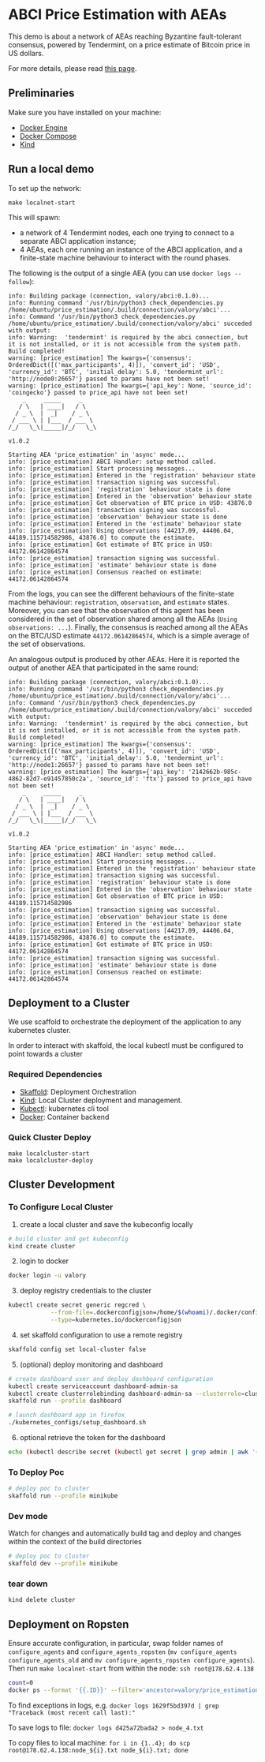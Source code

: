 # ABCI Price Estimation with AEAs

This demo is about a network of AEAs reaching
Byzantine fault-tolerant consensus, powered by Tendermint,
on a price estimate of Bitcoin price in US dollars.

For more details, please read <a href="../price_estimation/">this page</a>.

## Preliminaries

Make sure you have installed on your machine:

- [Docker Engine](https://docs.docker.com/engine/install/)
- [Docker Compose](https://docs.docker.com/compose/install/)
- [Kind](https://kind.sigs.k8s.io/docs/user/quick-start/#installation)

## Run a local demo

To set up the network:

```
make localnet-start
```

This will spawn:

- a network of 4 Tendermint nodes, each one trying to connect to
  a separate ABCI application instance;
- 4 AEAs, each one running an instance of the ABCI application,
  and a finite-state machine behaviour to interact with
  the round phases.

The following is the output of a single AEA (you can use `docker logs --follow`):
```
info: Building package (connection, valory/abci:0.1.0)...
info: Running command '/usr/bin/python3 check_dependencies.py /home/ubuntu/price_estimation/.build/connection/valory/abci'...
info: Command '/usr/bin/python3 check_dependencies.py /home/ubuntu/price_estimation/.build/connection/valory/abci' succeded with output:
info: Warning:  'tendermint' is required by the abci connection, but it is not installed, or it is not accessible from the system path.
Build completed!
warning: [price_estimation] The kwargs={'consensus': OrderedDict([('max_participants', 4)]), 'convert_id': 'USD', 'currency_id': 'BTC', 'initial_delay': 5.0, 'tendermint_url': 'http://node0:26657'} passed to params have not been set!
warning: [price_estimation] The kwargs={'api_key': None, 'source_id': 'coingecko'} passed to price_api have not been set!
    _     _____     _
   / \   | ____|   / \
  / _ \  |  _|    / _ \
 / ___ \ | |___  / ___ \
/_/   \_\|_____|/_/   \_\

v1.0.2

Starting AEA 'price_estimation' in 'async' mode...
info: [price_estimation] ABCI Handler: setup method called.
info: [price_estimation] Start processing messages...
info: [price_estimation] Entered in the 'registration' behaviour state
info: [price_estimation] transaction signing was successful.
info: [price_estimation] 'registration' behaviour state is done
info: [price_estimation] Entered in the 'observation' behaviour state
info: [price_estimation] Got observation of BTC price in USD: 43876.0
info: [price_estimation] transaction signing was successful.
info: [price_estimation] 'observation' behaviour state is done
info: [price_estimation] Entered in the 'estimate' behaviour state
info: [price_estimation] Using observations [44217.09, 44406.04, 44189.115714582986, 43876.0] to compute the estimate.
info: [price_estimation] Got estimate of BTC price in USD: 44172.06142864574
info: [price_estimation] transaction signing was successful.
info: [price_estimation] 'estimate' behaviour state is done
info: [price_estimation] Consensus reached on estimate: 44172.06142864574
```

From the logs, you can see the different behaviours of the
finite-state machine behaviour: `registration`, `observation`,
and `estimate` states. Moreover,
you can see that the observation of this agent
has been considered in the set of observation shared
among all the AEAs (`Using observations: ...`).
Finally, the consensus is reached among all the AEAs
on the BTC/USD estimate `44172.06142864574`,
which is a simple average of the set of observations.

An analogous output is produced by other AEAs.
Here it is reported the output of another AEA
that participated in the same round:

```
info: Building package (connection, valory/abci:0.1.0)...
info: Running command '/usr/bin/python3 check_dependencies.py /home/ubuntu/price_estimation/.build/connection/valory/abci'...
info: Command '/usr/bin/python3 check_dependencies.py /home/ubuntu/price_estimation/.build/connection/valory/abci' succeded with output:
info: Warning:  'tendermint' is required by the abci connection, but it is not installed, or it is not accessible from the system path.
Build completed!
warning: [price_estimation] The kwargs={'consensus': OrderedDict([('max_participants', 4)]), 'convert_id': 'USD', 'currency_id': 'BTC', 'initial_delay': 5.0, 'tendermint_url': 'http://node1:26657'} passed to params have not been set!
warning: [price_estimation] The kwargs={'api_key': '2142662b-985c-4862-82d7-e91457850c2a', 'source_id': 'ftx'} passed to price_api have not been set!
    _     _____     _
   / \   | ____|   / \
  / _ \  |  _|    / _ \
 / ___ \ | |___  / ___ \
/_/   \_\|_____|/_/   \_\

v1.0.2

Starting AEA 'price_estimation' in 'async' mode...
info: [price_estimation] ABCI Handler: setup method called.
info: [price_estimation] Start processing messages...
info: [price_estimation] Entered in the 'registration' behaviour state
info: [price_estimation] transaction signing was successful.
info: [price_estimation] 'registration' behaviour state is done
info: [price_estimation] Entered in the 'observation' behaviour state
info: [price_estimation] Got observation of BTC price in USD: 44189.115714582986
info: [price_estimation] transaction signing was successful.
info: [price_estimation] 'observation' behaviour state is done
info: [price_estimation] Entered in the 'estimate' behaviour state
info: [price_estimation] Using observations [44217.09, 44406.04, 44189.115714582986, 43876.0] to compute the estimate.
info: [price_estimation] Got estimate of BTC price in USD: 44172.06142864574
info: [price_estimation] transaction signing was successful.
info: [price_estimation] 'estimate' behaviour state is done
info: [price_estimation] Consensus reached on estimate: 44172.06142864574
```


## Deployment to a Cluster

We use scaffold to orchestrate the deployment of the application to any kubernetes cluster.

In order to interact with skaffold, the local kubectl must be configured to point towards a cluster

### Required Dependencies

- [Skaffold](https://skaffold.dev/docs/install/): Deployment Orchestration
- [Kind](https://kind.sigs.k8s.io/docs/user/quick-start/#installation): Local Cluster deployment and management.
- [Kubectl](https://kubernetes.io/docs/tasks/tools/): kubernetes cli tool
- [Docker](https://docs.docker.com/get-docker/): Container backend

### Quick Cluster Deploy
```
make localcluster-start
make localcluster-deploy
```

## Cluster Development

### To Configure Local Cluster

1. create a local cluster and save the kubeconfig locally
```bash
# build cluster and get kubeconfig
kind create cluster
```
2. login to docker
```bash
docker login -u valory
```
3. deploy registry credentials to the cluster
```bash
kubectl create secret generic regcred \
            --from-file=.dockerconfigjson=/home/$(whoami)/.docker/config.json \
            --type=kubernetes.io/dockerconfigjson
```
4. set skaffold configuration to use a remote registry
```bash
skaffold config set local-cluster false
```
5. (optional) deploy monitoring and dashboard
```bash
# create dashboard user and deploy dashboard configuration
kubectl create serviceaccount dashboard-admin-sa
kubectl create clusterrolebinding dashboard-admin-sa --clusterrole=cluster-admin --serviceaccount=default:dashboard-admin-sa
skaffold run --profile dashboard

# launch dashboard app in firefox
./kubernetes_configs/setup_dashboard.sh
```
6. optional retrieve the token for the dashboard
```bash
echo (kubectl describe secret (kubectl get secret | grep admin | awk '{print $1}') | grep token: | awk '{print $2}')
```


### To Deploy Poc

```bash
# deploy poc to cluster
skaffold run --profile minikube
```

### Dev mode
Watch for changes and automatically build tag and deploy and changes within the context of the build directories

```bash
# deploy poc to cluster
skaffold dev --profile minikube
```

### tear down
```
kind delete cluster
```


## Deployment on Ropsten

Ensure accurate configuration, in particular, swap folder names of `configure_agents` and `configure_agents_ropsten` (`mv configure_agents configure_agents_old` and `mv configure_agents_ropsten configure_agents`). Then run `make localnet-start` from within the node: `ssh root@178.62.4.138`

```bash
count=0
docker ps --format '{{.ID}}' --filter='ancestor=valory/price_estimation:0.1.0' | while read -r line ; do docker logs "$line" > node_${count}.txt; (( count++ )); done
```

To find exceptions in logs, e.g. `docker logs 1629f5bd397d | grep "Traceback (most recent call last):"`

To save logs to file: `docker logs d425a72bada2 > node_4.txt`

To copy files to local machine: `for i in {1..4}; do scp root@178.62.4.138:node_${i}.txt node_${i}.txt; done`


